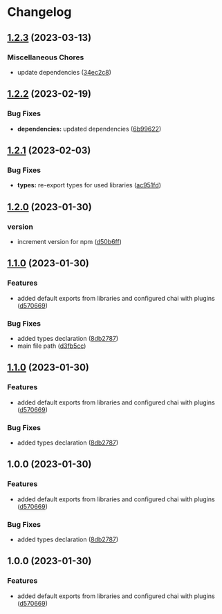 # Changelog

## [1.2.3](https://github.com/Sefrancois/test/compare/v1.2.2...v1.2.3) (2023-03-13)


### Miscellaneous Chores

* update dependencies ([34ec2c8](https://github.com/Sefrancois/test/commit/34ec2c8220df9ecbb8e6e749b837b65e69969dfb))

## [1.2.2](https://github.com/Sefrancois/test/compare/v1.2.1...v1.2.2) (2023-02-19)


### Bug Fixes

* **dependencies:** updated dependencies ([6b99622](https://github.com/Sefrancois/test/commit/6b99622c994c884cb1be5e1e70c416f8c4ea3acb))

## [1.2.1](https://github.com/Sefrancois/test/compare/v1.2.0...v1.2.1) (2023-02-03)


### Bug Fixes

* **types:** re-export types for used libraries ([ac951fd](https://github.com/Sefrancois/test/commit/ac951fd28b4ea10b509a4b03bacf094907fda2f8))

## [1.2.0](https://github.com/Sefrancois/test/compare/v1.1.0...v1.2.0) (2023-01-30)


### version

* increment version for npm ([d50b6ff](https://github.com/Sefrancois/test/commit/d50b6ffc602f8e0ac54c53e4ae44e4ebb44a6770))

## [1.1.0](https://github.com/Sefrancois/test/compare/v1.0.0...v1.1.0) (2023-01-30)


### Features

* added default exports from libraries and configured chai with plugins ([d570669](https://github.com/Sefrancois/test/commit/d57066960e03e271629be4087c5cfa87420a1769))


### Bug Fixes

* added types declaration ([8db2787](https://github.com/Sefrancois/test/commit/8db27871a4e3041770d93ad28ba3e44c699959d3))
* main file path ([d3fb5cc](https://github.com/Sefrancois/test/commit/d3fb5cc8b3a6b7ce0ed8e442b311f67ce5963e7b))

## [1.1.0](https://github.com/Sefrancois/test/compare/v1.0.0...v1.1.0) (2023-01-30)


### Features

* added default exports from libraries and configured chai with plugins ([d570669](https://github.com/Sefrancois/test/commit/d57066960e03e271629be4087c5cfa87420a1769))


### Bug Fixes

* added types declaration ([8db2787](https://github.com/Sefrancois/test/commit/8db27871a4e3041770d93ad28ba3e44c699959d3))

## 1.0.0 (2023-01-30)


### Features

* added default exports from libraries and configured chai with plugins ([d570669](https://github.com/Sefrancois/test/commit/d57066960e03e271629be4087c5cfa87420a1769))


### Bug Fixes

* added types declaration ([8db2787](https://github.com/Sefrancois/test/commit/8db27871a4e3041770d93ad28ba3e44c699959d3))

## 1.0.0 (2023-01-30)


### Features

* added default exports from libraries and configured chai with plugins ([d570669](https://github.com/Sefrancois/test/commit/d57066960e03e271629be4087c5cfa87420a1769))
